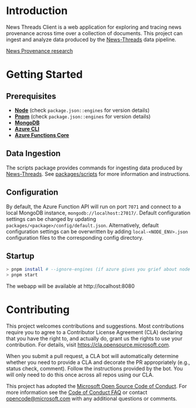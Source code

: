 # Introduction

News Threads Client is a web application for exploring and tracing news provenance across time over a collection of documents. This project can ingest and analyze data produced by the [News-Threads](https://github.com/microsoft/News-Threads) data pipeline.

[News Provenance research](https://www.microsoft.com/en-us/research/publication/news-provenance-revealing-news-text-reuse-at-web-scale-in-an-augmented-news-search-experience/)

# Getting Started

## Prerequisites

- [**Node**](https://nodejs.org) (check `package.json::engines` for version details)
- [**Pnpm**](https://pnpm.js.org/en/) (check `package.json::engines` for version details)
- [**MongoDB**](https://mongodb.com)
- [**Azure CLI**](https://docs.microsoft.com/en-us/cli/azure/install-azure-cli?view=azure-cli-latest)
- [**Azure Functions Core**](https://github.com/Azure/azure-functions-core-tools)

## Data Ingestion

The scripts package provides commands for ingesting data produced by [News-Threads](https://github.com/microsoft/News-Threads). See [packages/scripts](packages/scripts/README.md) for more information and instructions.

## Configuration

By default, the Azure Function API will run on port `7071` and connect to a local MongoDB instance, `mongodb://localhost:27017/`. Default configuration settings can be changed by updating `packages/<package>/config/default.json`. Alternatively, default configuration settings can be overwritten by adding `local-<NODE_ENV>.json` configuration files to the corresponding config directory.

## Startup

```sh
> pnpm install # --ignore-engines (if azure gives you grief about node version)
> pnpm start
```

The webapp will be available at http://localhost:8080

# Contributing

This project welcomes contributions and suggestions. Most contributions require you to agree to a
Contributor License Agreement (CLA) declaring that you have the right to, and actually do, grant us
the rights to use your contribution. For details, visit https://cla.opensource.microsoft.com.

When you submit a pull request, a CLA bot will automatically determine whether you need to provide
a CLA and decorate the PR appropriately (e.g., status check, comment). Follow the instructions
provided by the bot. You will only need to do this once across all repos using our CLA.

This project has adopted the [Microsoft Open Source Code of Conduct](https://opensource.microsoft.com/codeofconduct/).
For more information see the [Code of Conduct FAQ](https://opensource.microsoft.com/codeofconduct/faq/) or
contact [opencode@microsoft.com](mailto:opencode@microsoft.com) with any additional questions or comments.
